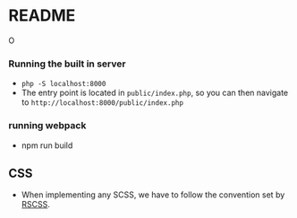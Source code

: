 # README #

O

### Running the built in server
* `php -S localhost:8000`
* The entry point is located in `public/index.php`, so you can then navigate to `http://localhost:8000/public/index.php`

### running webpack
* npm run build

## CSS
* When implementing any SCSS, we have to follow the convention set by [RSCSS](https://rscss.io/]).
